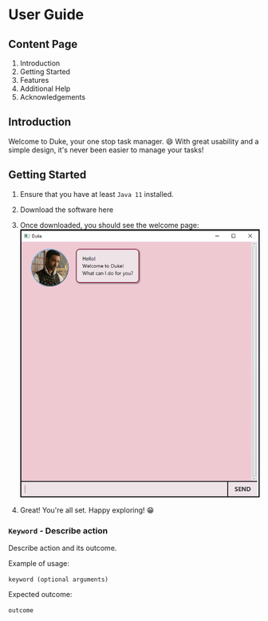 # User Guide

## Content Page
1. Introduction
2. Getting Started
3. Features
4. Additional Help
5. Acknowledgements

## Introduction 
Welcome to Duke, your one stop task manager. :smile:
With great usability and a simple design, it's never been easier to manage your tasks!

## Getting Started
1. Ensure that you have at least `Java 11` installed.
2. Download the software here
3. Once downloaded, you should see the welcome page:
![img.png](images/img.png)
   
4. Great! You're all set. Happy exploring! :grin:

### `Keyword` - Describe action

Describe action and its outcome.

Example of usage: 

`keyword (optional arguments)`

Expected outcome:

`outcome`
